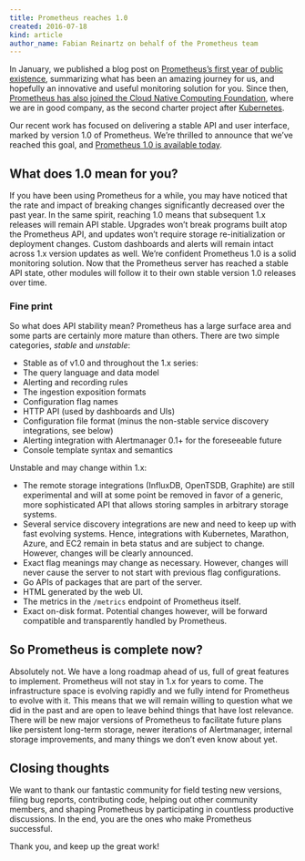 ```yaml
---
title: Prometheus reaches 1.0
created: 2016-07-18
kind: article
author_name: Fabian Reinartz on behalf of the Prometheus team
---
```


In January, we published a blog post on [Prometheus’s first year of public existence](https://prometheus.io/blog/2016/01/26/one-year-of-open-prometheus-development/), summarizing what has been an amazing journey for us, and hopefully an innovative and useful monitoring solution for you.
Since then, [Prometheus has also joined the Cloud Native Computing Foundation](https://prometheus.io/blog/2016/05/09/prometheus-to-join-the-cloud-native-computing-foundation/), where we are in good company, as the second charter project after [Kubernetes](http://kubernetes.io/).

Our recent work has focused on delivering a stable API and user interface, marked by version 1.0 of Prometheus.
We’re thrilled to announce that we’ve reached this goal, and [Prometheus 1.0 is available today](https://github.com/prometheus/prometheus/releases/tag/v1.0.0).

## What does 1.0 mean for you?

If you have been using Prometheus for a while, you may have noticed that the rate and impact of breaking changes significantly decreased over the past year.
In the same spirit, reaching 1.0 means that subsequent 1.x releases will remain API stable. Upgrades won’t break programs built atop the Prometheus API, and updates won’t require storage re-initialization or deployment changes. Custom dashboards and alerts will remain intact across 1.x version updates as well. 
We’re confident Prometheus 1.0 is a solid monitoring solution. Now that the Prometheus server has reached a stable API state, other modules will follow it to their own stable version 1.0 releases over time.

### Fine print

So what does API stability mean? Prometheus has a large surface area and some parts are certainly more mature than others.
There are two simple categories, _stable_ and _unstable_:

* Stable as of v1.0 and throughout the 1.x series:
* The query language and data model
* Alerting and recording rules
* The ingestion exposition formats
* Configuration flag names
* HTTP API (used by dashboards and UIs)
* Configuration file format (minus the non-stable service discovery integrations, see below)
* Alerting integration with Alertmanager 0.1+ for the foreseeable future
* Console template syntax and semantics

Unstable and may change within 1.x:

* The remote storage integrations (InfluxDB, OpenTSDB, Graphite) are still experimental and will at some point be removed in favor of a generic, more sophisticated API that allows storing samples in arbitrary storage systems.
* Several service discovery integrations are new and need to keep up with fast evolving systems. Hence, integrations with Kubernetes, Marathon, Azure, and EC2 remain in beta status and are subject to change. However, changes will be clearly announced.
* Exact flag meanings may change as necessary. However, changes will never cause the server to not start with previous flag configurations.
* Go APIs of packages that are part of the server.
* HTML generated by the web UI.
* The metrics in the `/metrics` endpoint of Prometheus itself.
* Exact on-disk format. Potential changes however, will be forward compatible and transparently handled by Prometheus.

## So Prometheus is complete now?

Absolutely not. We have a long roadmap ahead of us, full of great features to implement. Prometheus will not stay in 1.x for years to come. The infrastructure space is evolving rapidly and we fully intend for Prometheus to evolve with it.
This means that we will remain willing to question what we did in the past and are open to leave behind things that have lost relevance. There will be new major versions of Prometheus to facilitate future plans like persistent long-term storage, newer iterations of Alertmanager, internal storage improvements, and many things we don’t even know about yet.

## Closing thoughts

We want to thank our fantastic community for field testing new versions, filing bug reports, contributing code, helping out other community members, and shaping Prometheus by participating in countless productive discussions.
In the end, you are the ones who make Prometheus successful.

Thank you, and keep up the great work!


